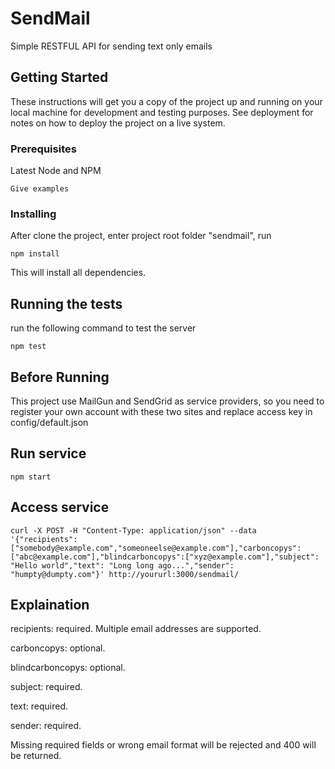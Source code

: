 # SendMail

Simple RESTFUL API for sending text only emails

## Getting Started

These instructions will get you a copy of the project up and running on your local machine for development and testing purposes. See deployment for notes on how to deploy the project on a live system.

### Prerequisites

Latest Node and NPM

```
Give examples
```

### Installing

After clone the project, enter project root folder "sendmail", run
```
npm install
```
This will install all dependencies.

## Running the tests

run the following command to test the server
```
npm test
```
## Before Running

This project use MailGun and SendGrid as service providers, so you need to register your own account with these two sites and replace access key in config/default.json

## Run service
```
npm start
```

## Access service
```
curl -X POST -H "Content-Type: application/json" --data '{"recipients": ["somebody@example.com","someoneelse@example.com"],"carboncopys": ["abc@example.com"],"blindcarboncopys":["xyz@example.com"],"subject": "Hello world","text": "Long long ago...","sender": "humpty@dumpty.com"}' http://yoururl:3000/sendmail/
```
## Explaination
recipients: required. Multiple email addresses are supported. 

carboncopys: optional.

blindcarboncopys: optional.

subject: required.

text: required.

sender: required.


Missing required fields or wrong email format will be rejected and 400 will be returned. 


